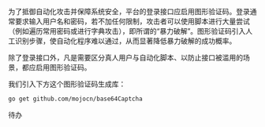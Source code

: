 为了抵御自动化攻击并保障系统安全，平台的登录接口应启用图形验证码。登录通常要求输入用户名和密码，若不加任何限制，攻击者可以使用脚本进行大量尝试（例如遍历常用密码或进行字典攻击），即所谓的“暴力破解”。图形验证码引入人工识别步骤，使自动化程序难以通过，从而显著降低暴力破解的成功概率。

除了登录接口外，凡是需要区分真人用户与自动化脚本、以防止接口被滥用的场景，都应启用图形验证码。

我们引入下方这个图形验证码生成库：

```sh
go get github.com/mojocn/base64Captcha
```

待办
